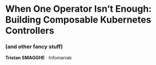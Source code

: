 <!-- Slide 1: Title -->
# When One Operator Isn’t Enough: Building Composable Kubernetes Controllers
### (and other fancy stuff)

**Tristan SMAGGHE** · Infomaniak

